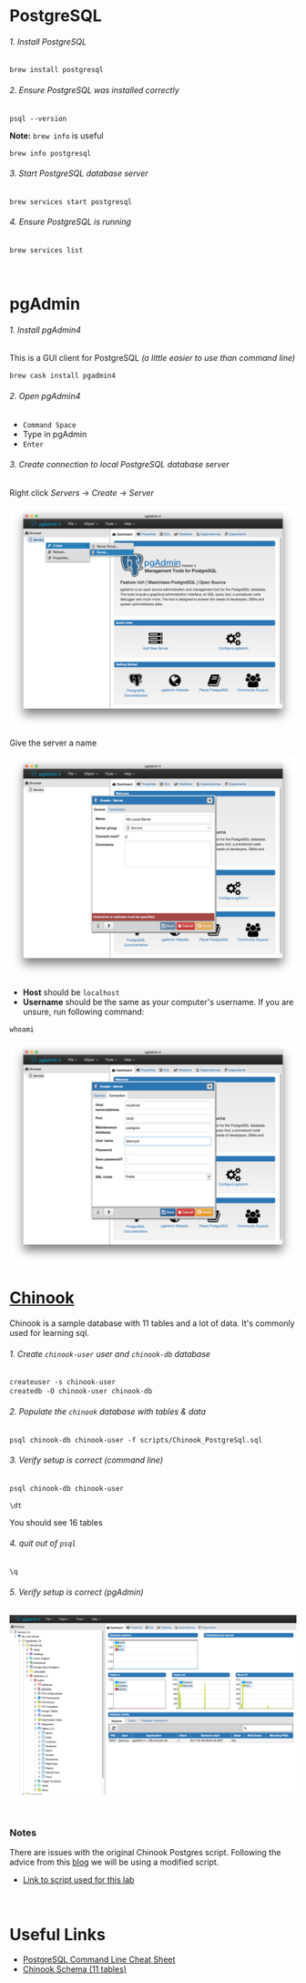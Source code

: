 # PostgreSQL

###### 1. Install PostgreSQL

```
brew install postgresql
```

###### 2. Ensure PostgreSQL was installed correctly
```
psql --version
```

**Note:** `brew info` is useful
```
brew info postgresql
```

###### 3. Start PostgreSQL database server
```
brew services start postgresql
```

###### 4. Ensure PostgreSQL is running
```
brew services list
```

<br/>

# pgAdmin

###### 1. Install pgAdmin4
This is a GUI client for PostgreSQL *(a little easier to use than command line)*

```
brew cask install pgadmin4
```

###### 2. Open pgAdmin4
* `Command Space`
* Type in pgAdmin
* `Enter`

###### 3. Create connection to local PostgreSQL database server

Right click *Servers* -> *Create* -> *Server*

![create server](images/1-create-server.png)

Give the server a name

![name server](images/2-name-server.png)

* **Host** should be `localhost`
* **Username** should be the same as your computer's username.  If you are unsure, run following command:

```
whoami
```

![connection info](images/3-connection-info.png)

# [Chinook](https://chinookdatabase.codeplex.com/)
Chinook is a sample database with 11 tables and a lot of data.  It's commonly used for learning sql.

###### 1. Create `chinook-user` user and `chinook-db` database
```
createuser -s chinook-user
createdb -O chinook-user chinook-db
```

###### 2. Populate the `chinook` database with tables & data
```
psql chinook-db chinook-user -f scripts/Chinook_PostgreSql.sql
```

###### 3. Verify setup is correct *(command line)*

```
psql chinook-db chinook-user
```

```
\dt
```

You should see 16 tables

###### 4. quit out of `psql`

```
\q
```

###### 5. Verify setup is correct *(pgAdmin)*

![verify setup](images/4-verify-setup.png)

<br/>

### Notes
There are issues with the original Chinook Postgres script.  Following the advice from this [blog](http://johnatten.com/2015/04/05/a-more-useful-port-of-the-chinook-database-to-postgresql/) we will be using a modified script.
* [Link to script used for this lab](https://github.com/xivSolutions/ChinookDb_Pg_Modified/tree/pg_names)

<br/>

# Useful Links
* [PostgreSQL Command Line Cheat Sheet](http://blog.jasonmeridth.com/posts/postgresql-command-line-cheat-sheet/)
* [Chinook Schema (11 tables)](https://chinookdatabase.codeplex.com/wikipage?title=Chinook_Schema&referringTitle=Documentation)
